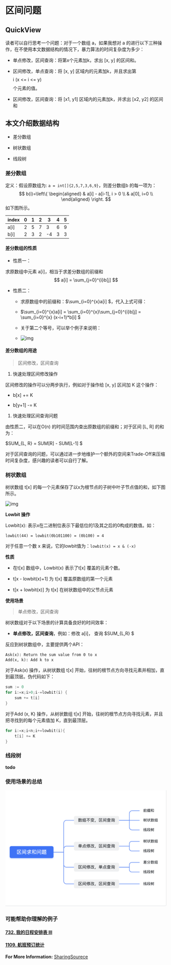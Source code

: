 # 区间问题

## QuickView

读者可以自行思考一个问题：对于一个数组 a，如果我想对 a 的进行以下三种操作，在不使用本文数据结构的情况下，暴力算法的时间复杂度为多少：

- 单点修改，区间查询：将第x个元素加k，求出 [x, y] 的区间和。

- 区间修改，单点查询：将 [x, y] 区域内的元素加k，并且求出第$$$$ i (x <= i <= y) $$$$个元素的值。

- 区间修改，区间查询：将 [x1, y1] 区域内的元素加k，并求出 [x2, y2] 的区间和

## 本文介绍数据结构

- 差分数组

- 树状数组

- 线段树

### 差分数组

定义：假设原数组为: ``a = int[]{2,5,7,3,6,9}``，则差分数组b 的每一项为：
$$
b(i)=\left\{ \begin{aligned}  & a[i] - a[i-1], i > 0 \\ & a[0], i=0 \\ \end{aligned} \right.
$$
如下图所示。

| index | 0    | 1    | 2    | 3    | 4    | 5    |
| ----- | ---- | ---- | ---- | ---- | ---- | ---- |
| a[i]  | 2    | 5    | 7    | 3    | 6    | 9    |
| b[i]  | 2    | 3    | 2    | -4   | 3    | 3    |

#### 差分数组的性质

- 性质一：

求原数组中元素 a[i]，相当于求差分数组的前缀和
$$
a[i] = \sum_{j=0}^{i}b[j]
$$


- 性质二：
  -  求原数组中的前缀和：$\sum_{i=0}^{x}a[i] $，代入上式可得：

  - $\sum_{i=0}^{x}a[i] = \sum_{i=0}^{x}\sum_{j=0}^{i}b[j] = \sum_{i=0}^{x} (x-i+1)*b[i] $

  -  关于第二个等号，可以举个例子来说明：

  - ![img](https://lo845xqmx7.feishu.cn/space/api/box/stream/download/asynccode/?code=MGQzMjU2ZDA3NDMyZjIxNjMyMTYxZjUzZWZmOTU0MTdfNGZ0TWJYT21IeXZBQlg2eXBoNjFoZk51dHBMSUdTS1hfVG9rZW46Ym94Y25iN3A2T0VsOUhEOEtGdXR3em4zWmhjXzE2NTQ0ODc1Mjk6MTY1NDQ5MTEyOV9WNA)

#### 差分数组的用途

> 区间修改，区间查询

1. 快速处理区间修改操作

区间修改的操作可以分两步执行，例如对于操作给 [x, y] 区间加 K 这个操作：

- b[x] += K

- b[y+1] -= K

1. 快速处理区间查询问题

由性质二，可以在O(n) 的时间范围内查出原数组的前缀和；对于区间 [L, R] 的和为：

$SUM_{L, R} = SUM[R] - SUM[L-1] $

对于区间查询的问题，可以通过进一步地维护一个额外的空间来Trade-Off来压缩时间复杂度，感兴趣的读者可以自行了解。



### 树状数组

树状数组 t[x] 的每一个元素保存了以x为根节点的子树中叶子节点值的和，如下图所示。

![img](https://lo845xqmx7.feishu.cn/space/api/box/stream/download/asynccode/?code=NWIzM2FmN2M2NWRhYjFhMTkxZTE3MGMwMzQxYjY3MTNfemd5U0R1VG9oRFZYRXVjOFBRZ1NoMG1EYTlJSmhHVU5fVG9rZW46Ym94Y25oQjA1UDNmMDFDazZ5cno5T3I4ZDNmXzE2NTQ0ODc1Mjk6MTY1NDQ5MTEyOV9WNA)

**Lowbit 操作**

Lowbit(x): 表示x在二进制位表示下最低位的1及其之后的0构成的数值。如：

```Plain
lowbit(44) = lowbit(0b101100) = (0b100) = 4
```

对于任意一个数 x 来说，它的lowbit值为：``lowbit(x) = x & (-x)``

**性质**

- 在t[x] 数组中，Lowbit(x) 表示了t[x] 覆盖的元素个数。

- t[x - lowbit(x)+1] 为 t[x] 覆盖原数组的第一个元素

- t[x + lowbit(x)] 为 t[x] 在树状数组中的父节点元素

**使用场景**

> 单点修改，区间查询

树状数组对于以下场景的计算具备良好的时间效率：

- **单点修改，区间查询**，例如：修改 a[i]， 查询 $SUM_{L,R} $

反应到树状数组中，主要提供两个API：

```Plain
Ask(x): Return the sum value from 0 to x
Add(x, k): Add k to x
```

对于Ask(x) 操作，从树状数组 t[x] 开始，往树的根节点方向寻找元素并相加，直到最顶层。伪代码如下：

```Go
sum := 0
for i:=x;i>0;i-=lowbit(i) {
    sum += t[i]
}
```

对于Add (x, K) 操作，从树状数组 t[x] 开始，往树的根节点方向寻找元素，并且把寻找到的每个元素值加 K，直到最顶层。

```Go
for i:=x;i<n;i+=lowbit(i){
    t[i] += K
}    
```

### 线段树

**todo**



### 使用场景的总结

![区间问题总结](../static/区间问题总结.png)

### 可能帮助你理解的例子

#### [732. 我的日程安排表 III](https://leetcode.cn/problems/my-calendar-iii/)

#### [1109. 航班预订统计](https://leetcode.cn/problems/corporate-flight-bookings/)

**For More Information:** [SharingSourece](https://leetcode.cn/problems/corporate-flight-bookings/solution/gong-shui-san-xie-yi-ti-shuang-jie-chai-fm1ef/)